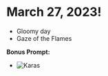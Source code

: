 # March 27, 2023!
- Gloomy day
- Gaze of the Flames

**Bonus Prompt:**
- ![Karas](https://upload.wikimedia.org/wikipedia/commons/5/5b/Karas%2C_Vjekoslav_Autoportret.jpg)
